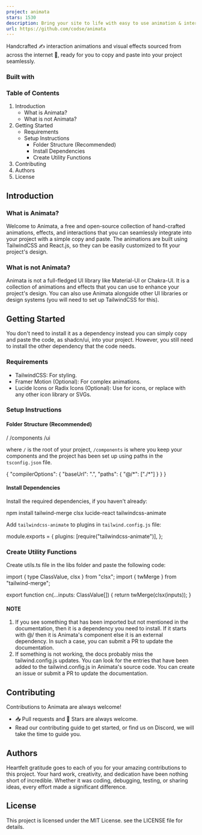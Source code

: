 ```yaml
---
project: animata
stars: 1530
description: Bring your site to life with easy to use animation & interaction code. Copy. Paste. Animate. 
url: https://github.com/codse/animata
---
```


Handcrafted ✍️ interaction animations and visual effects sourced from across the internet 🛜, ready for you to copy and paste into your project seamlessly.

### Built with

  

### Table of Contents

1.  Introduction
    -   What is Animata?
    -   What is not Animata?
2.  Getting Started
    -   Requirements
    -   Setup Instructions
        -   Folder Structure (Recommended)
        -   Install Dependencies
        -   Create Utility Functions
3.  Contributing
4.  Authors
5.  License

Introduction
------------

### What is Animata?

Welcome to Animata, a free and open-source collection of hand-crafted animations, effects, and interactions that you can seamlessly integrate into your project with a simple copy and paste. The animations are built using TailwindCSS and React.js, so they can be easily customized to fit your project's design.

### What is not Animata?

Animata is not a full-fledged UI library like Material-UI or Chakra-UI. It is a collection of animations and effects that you can use to enhance your project's design. You can also use Animata alongside other UI libraries or design systems (you will need to set up TailwindCSS for this).

Getting Started
---------------

You don't need to install it as a dependency instead you can simply copy and paste the code, as shadcn/ui, into your project. However, you still need to install the other dependency that the code needs.

### Requirements

-   TailwindCSS: For styling.
-   Framer Motion (Optional): For complex animations.
-   Lucide Icons or Radix Icons (Optional): Use for icons, or replace with any other icon library or SVGs.

### Setup Instructions

#### Folder Structure (Recommended)

/
  /components
  /ui

where `/` is the root of your project, `/components` is where you keep your components and the project has been set up using paths in the `tsconfig.json` file.

{
  "compilerOptions": {
    "baseUrl": ".",
    "paths": {
      "@/\*": \["./\*"\]
    }
  }
}

#### Install Dependencies

Install the required dependencies, if you haven't already:

npm install tailwind-merge clsx lucide-react tailwindcss-animate

Add `tailwindcss-animate` to plugins in `tailwind.config.js` file:

module.exports \= {
  plugins: \[require("tailwindcss-animate")\],
};

### Create Utility Functions

Create utils.ts file in the libs folder and paste the following code:

import { type ClassValue, clsx } from "clsx";
import { twMerge } from "tailwind-merge";
 
export function cn(...inputs: ClassValue\[\]) {
  return twMerge(clsx(inputs));
}

#### NOTE

1.  If you see something that has been imported but not mentioned in the documentation, then it is a dependency you need to install. If it starts with @/ then it is Animata's component else it is an external dependency. In such a case, you can submit a PR to update the documentation.
2.  If something is not working, the docs probably miss the tailwind.config.js updates. You can look for the entries that have been added to the tailwind.config.js in Animata's source code. You can create an issue or submit a PR to update the documentation.

Contributing
------------

Contributions to Animata are always welcome!

-   📥 Pull requests and 🌟 Stars are always welcome.
-   Read our contributing guide to get started, or find us on Discord, we will take the time to guide you.

Authors
-------

Heartfelt gratitude goes to each of you for your amazing contributions to this project. Your hard work, creativity, and dedication have been nothing short of incredible. Whether it was coding, debugging, testing, or sharing ideas, every effort made a significant difference.

License
-------

This project is licensed under the MIT License. see the LICENSE file for details.
